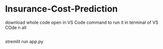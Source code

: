 # Insurance-Cost-Prediction
download whole code open in VS Code
command to run it in terminal of VS COde n all
##
stremlit run app.py 
